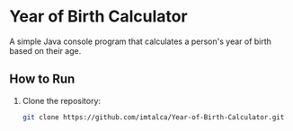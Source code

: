 # Year of Birth Calculator

A simple Java console program that calculates a person's year of birth based on their age.

## How to Run
1. Clone the repository:
   ```bash
   git clone https://github.com/imtalca/Year-of-Birth-Calculator.git
